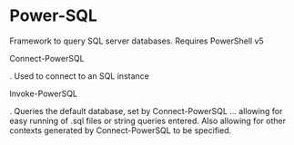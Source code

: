 # Power-SQL
Framework to query SQL server databases. 
Requires PowerShell v5

Connect-PowerSQL

. Used to connect to an SQL instance

Invoke-PowerSQL

. Queries the default database, set by Connect-PowerSQL ... allowing for easy running of .sql files or string queries entered. Also allowing for other contexts generated by Connect-PowerSQL to be specified. 
